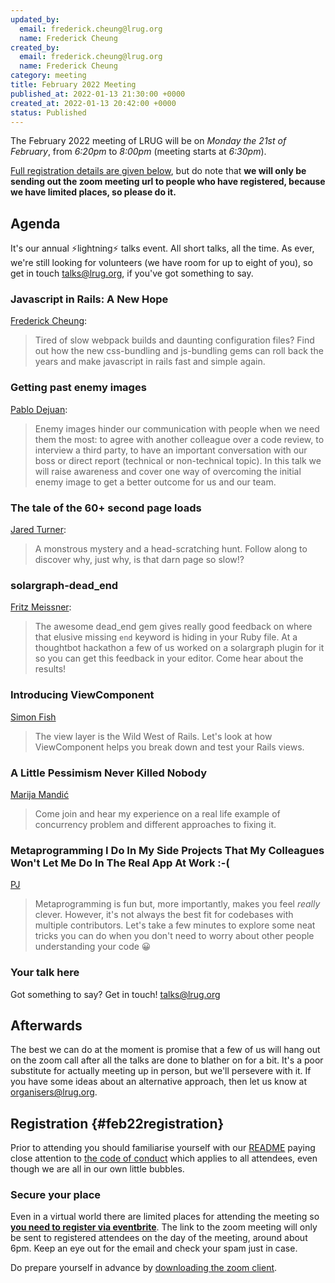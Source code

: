 ```yaml
---
updated_by:
  email: frederick.cheung@lrug.org
  name: Frederick Cheung
created_by:
  email: frederick.cheung@lrug.org
  name: Frederick Cheung
category: meeting
title: February 2022 Meeting
published_at: 2022-01-13 21:30:00 +0000
created_at: 2022-01-13 20:42:00 +0000
status: Published
---
```


The February 2022 meeting of LRUG will be on *Monday the 21st of February*,
from _6:20pm_ to _8:00pm_ (meeting starts at _6:30pm_).

[Full registration details are given below](#feb22registration), but do
note that **we will only be sending out the zoom meeting url to people who
have registered, because we have limited places, so please do it.**

## Agenda

It's our annual ⚡️lightning⚡️ talks event.  All short talks, all the
time.  As ever, we're still looking for volunteers (we have room for up to
eight of you), so get in touch [talks@lrug.org](mailto:talks@lrug.org), if
you've got something to say.


### Javascript in Rails: A New Hope

[Frederick Cheung](https://twitter.com/fglc2):

> Tired of slow webpack builds and daunting configuration files?
> Find out how the new css-bundling and js-bundling gems can roll back the years
> and make javascript in rails fast and simple again.

### Getting past enemy images

[Pablo Dejuan](https://pablo.pm):

> Enemy images hinder our communication with people when we need them
> the most: to agree with another colleague over a code review, to interview
> a third party, to have an important conversation with our boss or direct
> report (technical or non-technical topic).
> In this talk we will raise awareness and cover one way of overcoming the
> initial enemy image to get a better outcome for us and our team.

### The tale of the 60+ second page loads

[Jared Turner](https://www.linkedin.com/in/jaredlt/):

> A monstrous mystery and a head-scratching hunt. Follow along to discover
> why, just why, is that darn page so slow!?

### solargraph-dead_end

[Fritz Meissner](https://twitter.com/fritzmeissner):

> The awesome dead_end gem gives really good feedback on where that elusive
> missing `end` keyword is hiding in your Ruby file.
> At a thoughtbot hackathon a few of us worked on a solargraph plugin
> for it so you can get this feedback in your editor. Come hear about
> the results!

### Introducing ViewComponent

[Simon Fish](https://simon.fish)

> The view layer is the Wild West of Rails. Let's look at how ViewComponent
> helps you break down and test your Rails views.

### A Little Pessimism Never Killed Nobody

[Marija Mandić](https://www.linkedin.com/in/marija-mandic/)

> Come join and hear my experience on a real life example of concurrency problem
> and different approaches to fixing it.
>

### Metaprogramming I Do In My Side Projects That My Colleagues Won't Let Me Do In The Real App At Work :-(

[PJ](https://github.com/isitpj)

> Metaprogramming is fun but, more importantly, makes you feel *really* clever.
> However, it's not always the best fit for codebases with multiple
> contributors. Let's take a few minutes to explore some neat tricks you can
> do when you don't need to worry about other people understanding your code
> 😀

### Your talk here

Got something to say? Get in touch! [talks@lrug.org](mailto:talks@lrug.org)

## Afterwards

The best we can do at the moment is promise that a few of us will hang out
on the zoom call after all the talks are done to blather on for a bit.
It's a poor substitute for actually meeting up in person, but we'll
persevere with it.  If you have some ideas about an alternative approach,
then let us know at [organisers@lrug.org](mailto:organisers@lrug.org).

## Registration {#feb22registration}

Prior to attending you should familiarise yourself with our
[README](http://readme.lrug.org/) paying close attention to [the code of
conduct](http://readme.lrug.org/#code-of-conduct) which applies to all
attendees, even though we are all in our own little bubbles.

### Secure your place

Even in a virtual world there are limited places for attending the
meeting so **[you need to register via eventbrite][feb2022-eventbrite]**.
The link to the zoom meeting will only be sent to registered attendees on
the day of the meeting, around about 6pm. Keep an eye out for the email
and check your spam just in case.

Do prepare yourself in advance by [downloading the zoom
client](https://zoom.us/support/download).

[feb2022-eventbrite]: https://www.eventbrite.com/e/lrug-february-2022-tickets-244320267497
